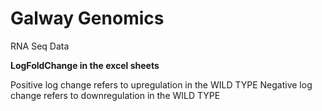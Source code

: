 # Galway Genomics
RNA Seq Data


**LogFoldChange in the excel sheets**

Positive log change refers to upregulation in the WILD TYPE
Negative log change refers to downregulation in the WILD TYPE

